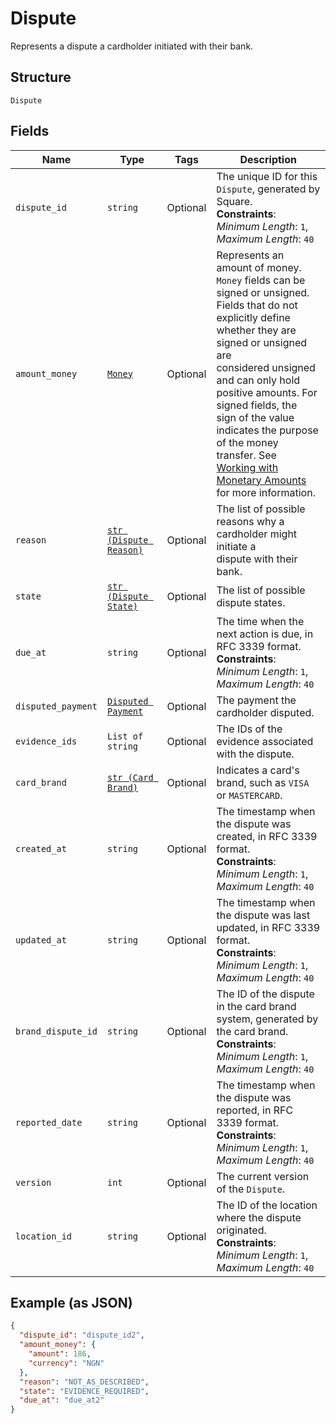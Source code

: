 
# Dispute

Represents a dispute a cardholder initiated with their bank.

## Structure

`Dispute`

## Fields

| Name | Type | Tags | Description |
|  --- | --- | --- | --- |
| `dispute_id` | `string` | Optional | The unique ID for this `Dispute`, generated by Square.<br>**Constraints**: *Minimum Length*: `1`, *Maximum Length*: `40` |
| `amount_money` | [`Money`](/doc/models/money.md) | Optional | Represents an amount of money. `Money` fields can be signed or unsigned.<br>Fields that do not explicitly define whether they are signed or unsigned are<br>considered unsigned and can only hold positive amounts. For signed fields, the<br>sign of the value indicates the purpose of the money transfer. See<br>[Working with Monetary Amounts](https://developer.squareup.com/docs/build-basics/working-with-monetary-amounts)<br>for more information. |
| `reason` | [`str (Dispute Reason)`](/doc/models/dispute-reason.md) | Optional | The list of possible reasons why a cardholder might initiate a<br>dispute with their bank. |
| `state` | [`str (Dispute State)`](/doc/models/dispute-state.md) | Optional | The list of possible dispute states. |
| `due_at` | `string` | Optional | The time when the next action is due, in RFC 3339 format.<br>**Constraints**: *Minimum Length*: `1`, *Maximum Length*: `40` |
| `disputed_payment` | [`Disputed Payment`](/doc/models/disputed-payment.md) | Optional | The payment the cardholder disputed. |
| `evidence_ids` | `List of string` | Optional | The IDs of the evidence associated with the dispute. |
| `card_brand` | [`str (Card Brand)`](/doc/models/card-brand.md) | Optional | Indicates a card's brand, such as `VISA` or `MASTERCARD`. |
| `created_at` | `string` | Optional | The timestamp when the dispute was created, in RFC 3339 format.<br>**Constraints**: *Minimum Length*: `1`, *Maximum Length*: `40` |
| `updated_at` | `string` | Optional | The timestamp when the dispute was last updated, in RFC 3339 format.<br>**Constraints**: *Minimum Length*: `1`, *Maximum Length*: `40` |
| `brand_dispute_id` | `string` | Optional | The ID of the dispute in the card brand system, generated by the card brand.<br>**Constraints**: *Minimum Length*: `1`, *Maximum Length*: `40` |
| `reported_date` | `string` | Optional | The timestamp when the dispute was reported, in RFC 3339 format.<br>**Constraints**: *Minimum Length*: `1`, *Maximum Length*: `40` |
| `version` | `int` | Optional | The current version of the `Dispute`. |
| `location_id` | `string` | Optional | The ID of the location where the dispute originated.<br>**Constraints**: *Minimum Length*: `1`, *Maximum Length*: `40` |

## Example (as JSON)

```json
{
  "dispute_id": "dispute_id2",
  "amount_money": {
    "amount": 186,
    "currency": "NGN"
  },
  "reason": "NOT_AS_DESCRIBED",
  "state": "EVIDENCE_REQUIRED",
  "due_at": "due_at2"
}
```

